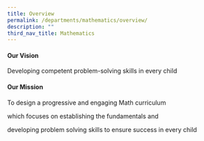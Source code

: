 ```yaml
---
title: Overview
permalink: /departments/mathematics/overview/
description: ""
third_nav_title: Mathematics
---
```

<h4><strong>Our Vision</strong></h4>
<p>Developing competent problem-solving skills in every child</p>
<h4><strong>Our Mission</strong></h4>
<p>To design a progressive and engaging Math curriculum</p>
<p>which focuses on establishing the fundamentals and</p>
<p>developing problem solving skills to ensure success in every child</p>